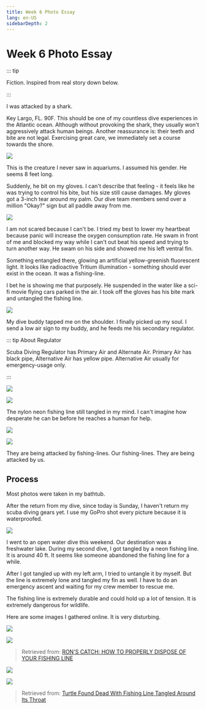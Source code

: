 ```yaml
---
title: Week 6 Photo Essay
lang: en-US
sidebarDepth: 2
---
```


# Week 6 Photo Essay

::: tip

Fiction. Inspired from real story down below.

:::

I was attacked by a shark. 

Key Largo, FL. 90F. This should be one of my countless dive experiences in the Atlantic ocean. 
Although without provoking the shark, they usually won't aggressively attack human beings. Another reassurance is: their teeth and bite are not legal. Exercising great care, we immediately set a course towards the shore. 

![](https://raw.githubusercontent.com/irwinchyi/imgbed/master/img/20201019161129.png)

This is the creature I never saw in aquariums. I assumed his gender. He seems 8 feet long.

Suddenly, he bit on my gloves. I can't describe that feeling - it feels like he was trying to control his bite, but his size still cause damages. My gloves got a 3-inch tear around my palm. Our dive team members send over a million "Okay?" sign but all paddle away from me. 

![](https://raw.githubusercontent.com/irwinchyi/imgbed/master/img/G0030029-min.JPG)



I am not scared because I can't be. I tried my best to lower my heartbeat because panic will increase the oxygen consumption rate. He swam in front of me and blocked my way while I can't out beat his speed and trying to turn another way. He swam on his side and showed me his left ventral fin. 

Something entangled there, glowing an artificial yellow-greenish fluorescent light. It looks like radioactive Tritium illumination - something should ever exist in the ocean. It was a fishing-line. 

I bet he is showing me that purposely. He suspended in the water like a sci-fi movie flying cars parked in the air. I took off the gloves has his bite mark and untangled the fishing line. 

![](https://raw.githubusercontent.com/irwinchyi/imgbed/master/img/GOPR0031-min.JPG)

My dive buddy tapped me on the shoulder. I finally picked up my soul. I send a low air sign to my buddy, and he feeds me his secondary regulator.

::: tip About Regulator

Scuba Diving Regulator has Primary Air and Alternate Air. Primary Air has black pipe, Alternative Air has yellow pipe. Alternative Air usually for emergency-usage only. 

:::

![](https://raw.githubusercontent.com/irwinchyi/imgbed/master/img/G0010024-min.JPG)

![](https://raw.githubusercontent.com/irwinchyi/imgbed/master/img/GOPR0020-min.JPG)

The nylon neon fishing line still tangled in my mind. I can't imagine how desperate he can be before he reaches a human for help.  

![](https://raw.githubusercontent.com/irwinchyi/imgbed/master/img/GOPR20033-min.JPG)

![](https://raw.githubusercontent.com/irwinchyi/imgbed/master/img/GOPR0034-min.JPG)

They are being attacked by fishing-lines. 
Our fishing-lines. 
They are being attacked by us. 



## Process

Most photos were taken in my bathtub. 

After the return from my dive, since today is Sunday, I haven't return my scuba diving gears yet. I use my GoPro shot every picture because it is waterproofed. 

![](https://raw.githubusercontent.com/irwinchyi/imgbed/master/img/GOPR0037-min.JPG)

I went to an open water dive this weekend. Our destination was a freshwater lake. During my second dive, I got tangled by a neon fishing line. It is around 40 ft. It seems like someone abandoned the fishing line for a while. 

After I got tangled up with my left arm, I tried to untangle it by myself. But the line is extremely lone and tangled my fin as well. I have to do an emergency ascent and waiting for my crew member to rescue me.  

The fishing line is extremely durable and could hold up a lot of tension. It is extremely dangerous for wildlife. 

Here are some images I gathered online. It is very disturbing. 

![](https://www.shopperssupplyaz.com/wordpress/wp-content/uploads/2019/12/Annotation-2019-12-17-145209.jpg)

![](https://www.shopperssupplyaz.com/wordpress/wp-content/uploads/2019/12/baby-bird-fishing-line.jpg)

> Retrieved from: [RON'S CATCH: HOW TO PROPERLY DISPOSE OF YOUR FISHING LINE](https://www.shopperssupplyaz.com/rons-catch-properly-dispose-fishing-line/)

![](https://images.ladbible.com/resize?type=jpeg&url=http://beta.ems.ladbiblegroup.com/s3/content/351b8d295e34784ee090118c3ba890fd.jpg&quality=70&width=648&aspectratio=16:9&extend=white)

![](https://images.ladbible.com/resize?type=jpeg&url=http://beta.ems.ladbiblegroup.com/s3/content/6c6bf9045e34784ee0904090ec09fbaf.png&quality=70&width=648&aspectratio=16:9&extend=white)

> Retrieved from: [Turtle Found Dead With Fishing Line Tangled Around Its Throat ](https://www.ladbible.com/news/animals-turtle-found-dead-with-fishing-line-tangled-around-its-throat-20200131)

